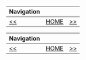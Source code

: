 | Navigation |||
| --- | --- | ---: |
| [<<](./CreateMountPoints.md) | [HOME](./README.md) | [>>](./CreateBuildUser.md) |

| Navigation |||
| --- | --- | ---: |
| [<<](./CreateMountPoints.md) | [HOME](./README.md) | [>>](./CreateBuildUser.md) |
